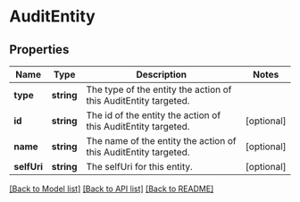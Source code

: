 # AuditEntity

## Properties
Name | Type | Description | Notes
------------ | ------------- | ------------- | -------------
**type** | **string** | The type of the entity the action of this AuditEntity targeted. | 
**id** | **string** | The id of the entity the action of this AuditEntity targeted. | [optional] 
**name** | **string** | The name of the entity the action of this AuditEntity targeted. | [optional] 
**selfUri** | **string** | The selfUri for this entity. | [optional] 

[[Back to Model list]](../README.md#documentation-for-models) [[Back to API list]](../README.md#documentation-for-api-endpoints) [[Back to README]](../README.md)


